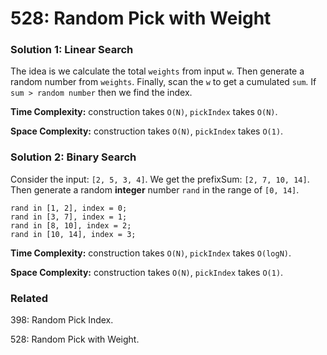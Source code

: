 # 528: Random Pick with Weight

### Solution 1: Linear Search
The idea is we calculate the total `weights` from input `w`. Then generate a random number from `weights`. Finally, scan the `w` to get a cumulated `sum`. If `sum > random number` then we find the index.
 
**Time Complexity:** construction takes `O(N)`, `pickIndex` takes `O(N)`.

**Space Complexity:** construction takes `O(N)`, `pickIndex` takes `O(1)`.

### Solution 2: Binary Search
Consider the input: `[2, 5, 3, 4]`. We get the prefixSum: `[2, 7, 10, 14]`. Then generate a random **integer** number `rand` in the range of `[0, 14]`.
```
rand in [1, 2], index = 0;
rand in [3, 7], index = 1;
rand in [8, 10], index = 2;
rand in [10, 14], index = 3;
```
**Time Complexity:** construction takes `O(N)`, `pickIndex` takes `O(logN)`.

**Space Complexity:** construction takes `O(N)`, `pickIndex` takes `O(1)`.

### Related
398: Random Pick Index.

528: Random Pick with Weight.
